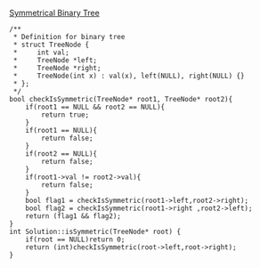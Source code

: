 [Symmetrical Binary Tree](https://www.scaler.com/academy/mentee-dashboard/class/39867/homework/problems/228/?navref=cl_pb_nv_tb)

```
/**
 * Definition for binary tree
 * struct TreeNode {
 *     int val;
 *     TreeNode *left;
 *     TreeNode *right;
 *     TreeNode(int x) : val(x), left(NULL), right(NULL) {}
 * };
 */
bool checkIsSymmetric(TreeNode* root1, TreeNode* root2){
    if(root1 == NULL && root2 == NULL){
        return true;
    }
    if(root1 == NULL){
        return false;
    }
    if(root2 == NULL){
        return false;
    }
    if(root1->val != root2->val){
        return false;
    }
    bool flag1 = checkIsSymmetric(root1->left,root2->right);
    bool flag2 = checkIsSymmetric(root1->right ,root2->left);
    return (flag1 && flag2);
}
int Solution::isSymmetric(TreeNode* root) {
    if(root == NULL)return 0;
    return (int)checkIsSymmetric(root->left,root->right);
}


```
